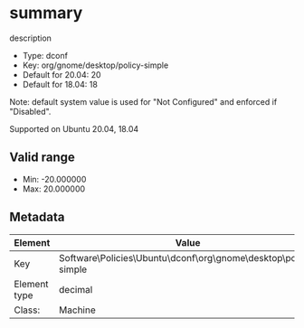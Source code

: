 # summary

description

- Type: dconf
- Key: org/gnome/desktop/policy-simple
- Default for 20.04: 20
- Default for 18.04: 18

Note: default system value is used for "Not Configured" and enforced if "Disabled".

Supported on Ubuntu 20.04, 18.04

## Valid range

* Min: -20.000000
* Max: 20.000000



## Metadata

| Element      | Value            |
| ---          | ---              |
| Key          | Software\Policies\Ubuntu\dconf\org\gnome\desktop\policy-simple         |
| Element type | decimal |
| Class:       | Machine       |
